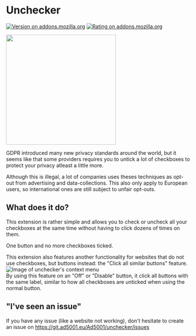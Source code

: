 # Unchecker

[![Version on addons.mozilla.org](https://img.shields.io/amo/v/unchecker?logo=Firefox)](https://addons.mozilla.org/en-US/firefox/addon/unchecker/)
[![Rating on addons.mozilla.org](https://img.shields.io/amo/rating/unchecker)](https://addons.mozilla.org/en-US/firefox/addon/unchecker/reviews/)

<a href="https://addons.mozilla.org/en-US/firefox/addon/unchecker/"><img src="https://dev.ad5001.eu/img/badges/en/amo.svg" width="300"></img></a>

GDPR introduced many new privacy standards around the world, but it seems like that some providers requires you to untick a lot of checkboxes to protect your privacy atleast a little more.

Although this is illegal, a lot of companies uses theses techniques as opt-out from advertising and data-collections. This also only apply to European users, so international ones are still subject to unfair opt-outs.

## What does it do?

This extension is rather simple and allows you to check or uncheck all your checkboxes at the same time without having to click dozens of times on them.

One button and no more checkboxes ticked.

This extension also features another functionality for websites that do not use checkboxes, but buttons instead: the "Click all similar buttons" feature.    
![Image of unchecker's context menu](https://apps.ad5001.eu/img/en/unchecker/contextmenu.png)    
By using this feature on an "Off" or "Disable" button, it click all buttons with the same label, similar to how all checkboxes are unticked when using the normal button.

## "I've seen an issue"

If you have any issue (like a website not working), don't hesitate to create an issue on https://git.ad5001.eu/Ad5001/unchecker/issues
